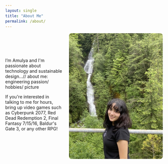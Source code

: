 ```yaml
---
layout: single
title: "About Me"
permalink: /about/
--- 
```


<div style="display: flex; align-items: center; gap: 20px;">

<div style="flex: 1;">
I’m Amulya and I'm passionate about technology and sustainable design...// about me: engineering passion/ hobbies/ picture

If you're interested in talking to me for hours, bring up video games such as Cyberpunk 2077, Red Dead Redemption 2, Final Fantasy 7/15/16, Baldur's Gate 3, or any other RPG!
</div>

 <div style="flex-shrink: 0;">
    <img src="/profile.pic.jpg" alt="Amulya Pathania" style="width: 300px; border-radius: 8px;" />
  </div>

</div>
